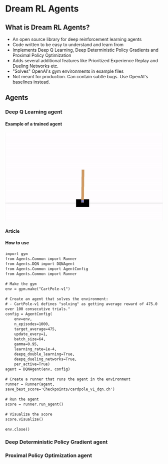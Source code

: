 # Dream RL Agents
## What is Dream RL Agents?
- An open source library for deep reinforcement learning agents
- Code written to be easy to understand and learn from
- Implements Deep Q Learning, Deep Deterministic Policy Gradients and Proximal Policy Optimization
- Adds several additional features like Prioritized Experience Replay and Dueling Networks etc.
- "Solves" OpenAI's gym environments in example files
- Not meant for production. Can contain subtle bugs. Use OpenAI's baselines instead.

## Agents

### Deep Q Learning agent

#### Example of a trained agent

![Trained agent](/Checkpoints/cartpole_v1_enjoy.gif)

#### Article

#### How to use

````
import gym
from Agents.Common import Runner
from Agents.DQN import DQNAgent
from Agents.Common import AgentConfig
from Agents.Common import Runner

# Make the gym
env = gym.make("CartPole-v1")

# Create an agent that solves the environment:
# - CartPole-v1 defines "solving" as getting average reward of 475.0 over 100 consecutive trials."
config = AgentConfig(
    env=env,
    n_episodes=1000, 
    target_average=475,
    update_every=1,
    batch_size=64,
    gamma=0.95,
    learning_rate=1e-4,
    deepq_double_learning=True,
    deepq_dueling_networks=True,
    per_active=True)
agent = DQNAgent(env, config)

# Create a runner that runs the agent in the environment
runner = Runner(agent, save_best_score='Checkpoints/cardpole_v1_dqn.ch')

# Run the agent
score = runner.run_agent()

# Visualize the score
score.visualize()

env.close()
````

### Deep Deterministic Policy Gradient agent

### Proximal Policy Optimization agent
